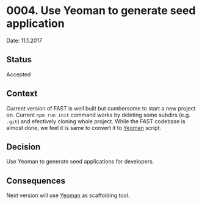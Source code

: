 # 0004. Use Yeoman to generate seed application

Date: 11.1.2017

## Status

Accepted

## Context

Current version of FAST is well built but cumbersome to start a new project on. Current `npm run init` command works by deleting some subdirs (e.g. `.git`) and efectively cloning whole project.
While the FAST codebase is almost done, we feel it is same to convert it to [Yeoman](http://yeoman.io) script.

## Decision

Use Yeoman to generate seed applications for developers.

## Consequences
Next version will use [Yeoman](http://yeoman.io) as scaffolding tool.
